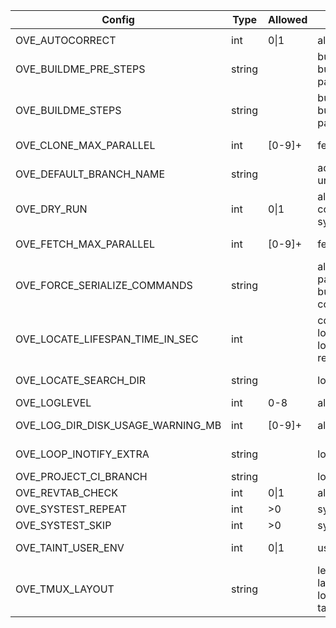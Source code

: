 | Config                              | Type      | Allowed  | Affect                                  | Description                                                                   | Default value
|-|-|-|-|-|-|
|                                     |           |
| OVE_AUTOCORRECT                     | int      | 0\|1      | all                                    | auto correct commands                                                         | 0                                   |
| OVE_BUILDME_PRE_STEPS               | string   |           | buildme buildme-parallel               | project step(s) to run without build order considerations                     | bootstrap                           |
| OVE_BUILDME_STEPS                   | string   |           | buildme buildme-parallel               | project step(s) to run                                                        | configure build install             |
| OVE_CLONE_MAX_PARALLEL              | int      | [0-9]+    | fetch                                  | max number of 'git clone' to run in parallel                                  | 0                                   |
| OVE_DEFAULT_BRANCH_NAME             | string   |           | add-repo unittest                      | default branch name                                                           | main                                |
| OVE_DRY_RUN                         | int      | 0\|1      | all-build-commands systest             | dry-run                                                                       | 0                                   |
| OVE_FETCH_MAX_PARALLEL              | int      | [0-9]+    | fetch                                  | max number of 'git fetch' to run in parallel                                  | 0                                   |
| OVE_FORCE_SERIALIZE_COMMANDS        | string   |           | all-parallel-build-commands            | force OVE to serialize one or more project steps                              |                                     |
| OVE_LOCATE_LIFESPAN_TIME_IN_SEC     | int      |           | cd forowel locate locate-all refresh   | local OVE workspace cache lifespan                                            | 86400                               |
| OVE_LOCATE_SEARCH_DIR               | string   |           | locate                                 | where to search for OVE workspaces (only if 'locate' is unavailable)          | ${HOME}                             |
| OVE_LOGLEVEL                        | int      | 0-8       | all                                    | set a specific log level                                                      | 1                                   |
| OVE_LOG_DIR_DISK_USAGE_WARNING_MB   | int      | [0-9]+    | all                                    | threshold when logs take too much space                                       | 100                                 |
| OVE_LOOP_INOTIFY_EXTRA              | string   |           | loop                                   | colon separated list of additional files/directories to watch using inotify   |                                     |
| OVE_PROJECT_CI_BRANCH               | string   |           | log                                    | branch to use for 'ove log'                                                   | origin/${OVE_DEFAULT_BRANCH_NAME}   |
| OVE_REVTAB_CHECK                    | int      | 0\|1      | all                                    | keep repos in-sync with 'revtab'                                              | 1                                   |
| OVE_SYSTEST_REPEAT                  | int      | >0        | systest                                | repeat tests                                                                  | 1                                   |
| OVE_SYSTEST_SKIP                    | int      | >0        | systest                                | skip every nth test                                                           | 1                                   |
| OVE_TAINT_USER_ENV                  | int      | 0\|1      | user's env                             | taint user's PATH/LD_LIBRARY_PATH/PKG_CONFIG                                  | 1                                   |
| OVE_TMUX_LAYOUT                     | string   |           | less-lastlog loop run tail-lastlog     | tmux layout to use when launching new panes                                   | tiled                               |

